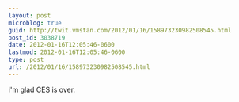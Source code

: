```yaml
---
layout: post
microblog: true
guid: http://twit.vmstan.com/2012/01/16/158973230982508545.html
post_id: 3038719
date: 2012-01-16T12:05:46-0600
lastmod: 2012-01-16T12:05:46-0600
type: post
url: /2012/01/16/158973230982508545.html
---
```

I'm glad CES is over.
